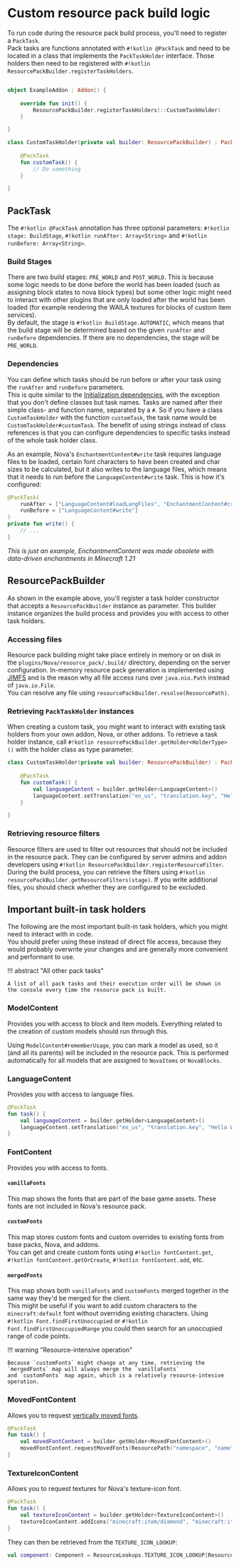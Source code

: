 # Custom resource pack build logic

To run code during the resource pack build process, you'll need to register a `PackTask`.  
Pack tasks are functions annotated with `#!kotlin @PackTask` and need to be located in a class that implements the
`PackTaskHolder` interface. Those holders then need to be registered
with `#!kotlin ResourcePackBuilder.registerTaskHolders`.

```kotlin

object ExampleAddon : Addon() {
    
    override fun init() {
        ResourcePackBuilder.registerTaskHolders(::CustomTaskHolder)
    }

}

class CustomTaskHolder(private val builder: ResourcePackBuilder) : PackTaskHolder {
    
    @PackTask
    fun customTask() {
        // Do something
    }

}

```

## PackTask

The `#!kotlin @PackTask` annotation has three optional parameters: `#!kotlin stage: BuildStage`,
`#!kotlin runAfter: Array<String>` and `#!kotlin runBefore: Array<String>`.

### Build Stages

There are two build stages: `PRE_WORLD` and `POST_WORLD`. This is because some logic needs to be done before the world
has been loaded (such as assigning block states to nova block types) but some other logic might need to interact with
other plugins that are only loaded after the world has been loaded (for example rendering the WAILA textures for blocks
of custom item services).  
By default, the stage is `#!kotlin BuildStage.AUTOMATIC`, which means that the build stage will be determined based
on the given `runAfter` and `runBefore` dependencies. If there are no dependencies, the stage will be `PRE_WORLD`.

### Dependencies

You can define which tasks should be run before or after your task using the `runAfter` and `runBefore` parameters.  
This is quite similar to the [Initialization dependencies](../misc/initialization.md#initialization-dependencies), with
the exception that you don't define classes but task names. Tasks are named after their simple class- and function name,
separated by a `#`. So if you have a class `CustomTaskHolder` with the function `customTask`, the task name would be
`CustomTaskHolder#customTask`. The benefit of using strings instead of class references is that you can configure
dependencies to specific tasks instead of the whole task holder class.

As an example, Nova's `EnchantmentContent#write` task requires language files to be loaded, certain font characters to
have been created and char sizes to be calculated, but it also writes to the language files, which means that it needs
to run before the `LanguageContent#write` task. This is how it's configured:

```kotlin
@PackTask(
    runAfter = ["LanguageContent#loadLangFiles", "EnchantmentContent#createBackgroundChars", "CharSizeCalculator#calculateCharSizes"],
    runBefore = ["LanguageContent#write"]
)
private fun write() {
    // ...
}
```

_This is just an example, EnchantmentContent was made obsolete with data-driven enchantments in Minecraft 1.21_

## ResourcePackBuilder

As shown in the example above, you'll register a task holder constructor that accepts a `ResourcePackBuilder` instance
as parameter. This builder instance organizes the build process and provides you with access to other task holders.

### Accessing files

Resource pack building might take place entirely in memory or on disk in the `plugins/Nova/resource_pack/.build/`
directory,
depending on the server configuration. In-memory resource pack generation is implemented using
[JIMFS](https://github.com/google/jimfs) and is the reason why all file access runs over `java.nio.Path` instead of
`java.io.File`.  
You can resolve any file using `resourcePackBuilder.resolve(ResourcePath)`.

### Retrieving `PackTaskHolder` instances

When creating a custom task, you might want to interact with existing task holders from your own addon, Nova, or other
addons. To retrieve a task holder instance, call `#!kotlin resourcePackBuilder.getHolder<HolderType>()` with the
holder class as type parameter.

```kotlin
class CustomTaskHolder(private val builder: ResourcePackBuilder) : PackTaskHolder {
    
    @PackTask
    fun customTask() {
        val languageContent = builder.getHolder<LanguageContent>()
        languageContent.setTranslation("en_us", "translation.key", "Hello World")
    }

}
```

### Retrieving resource filters

Resource filters are used to filter out resources that should not be included in the resource pack.
They can be configured by server admins and addon developers
using `#!kotlin ResourcePackBuilder.registerResourceFilter`.  
During the build process, you can retrieve the filters using `#!kotlin resourcePackBuilder.getResourceFilters(stage)`.
If you write additional files, you should check whether they are configured to be excluded.

## Important built-in task holders

The following are the most important built-in task holders, which you might need to interact with in code.  
You should prefer using these instead of direct file access, because they would probably overwrite your changes and are
generally more convenient and performant to use.

!!! abstract "All other pack tasks"

    A list of all pack tasks and their execution order will be shown in the console every time the resource pack is built.

### ModelContent

Provides you with access to block and item models.
Everything related to the creation of custom models should run through this.

Using `ModelContent#rememberUsage`, you can mark a model as used, so it (and all its parents) will be included in
the resource pack. This is performed automatically for all models that are assigned to `NovaItems` or `NovaBlocks`.

### LanguageContent

Provides you with access to language files.

```kotlin
@PackTask
fun task() {
    val languageContent = builder.getHolder<LanguageContent>()
    languageContent.setTranslation("en_us", "translation.key", "Hello World")
}
```

### FontContent

Provides you with access to fonts.

#### `vanillaFonts`

This map shows the fonts that are part of the base game assets. These fonts are not included in Nova's resource pack.

#### `customFonts`

This map stores custom fonts and custom overrides to existing fonts from base packs, Nova, and addons.  
You can get and create custom fonts using `#!kotlin fontContent.get`, `#!kotlin fontContent.getOrCreate`,
`#!kotlin fontContent.add`, etc.

#### `mergedFonts`

This map shows both `vanillaFonts` and `customFonts` merged together in the same way they'd be merged for the client.  
This might be useful if you want to add custom characters to the `minecraft:default` font without overriding existing
characters. Using `#!kotlin Font.findFirstUnoccupied` or `#!kotlin Font.findFirstUnoccupiedRange` you could then search
for an unoccupied range of code points.

!!! warning "Resource-intensive operation"

    Because `customFonts` might change at any time, retrieving the `mergedFonts` map will always merge the `vanillaFonts`
    and `customFonts` map again, which is a relatively resource-intesive operation.

### MovedFontContent

Allows you to request [vertically moved fonts](../fonts/fonts.md#vertical-movement).

```kotlin
@PackTask
fun task() {
    val movedFontContent = builder.getHolder<MovedFontContent>()
    movedFontContent.requestMovedFonts(ResourcePath("namespace", "name"), 0..19)
}
```

### TextureIconContent

Allows you to request textures for Nova's texture-icon font.

```kotlin
@PackTask
fun task() {
    val textureIconContent = builder.getHolder<TextureIconContent>()
    textureIconContent.addIcons("minecraft:item/diamond", "minecraft:item/emerald")
}
```

They can then be retrieved from the `TEXTURE_ICON_LOOKUP`:

```kotlin
val component: Component = ResourceLookups.TEXTURE_ICON_LOOKUP[ResourceLocation("minecraft:item/diamond")].component
```